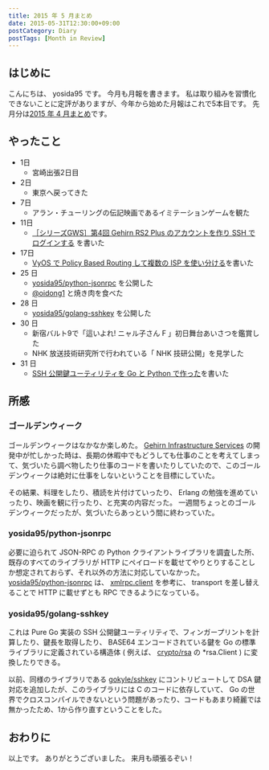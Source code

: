 ```yaml
---
title: 2015 年 5 月まとめ
date: 2015-05-31T12:30:00+09:00
postCategory: Diary
postTags: [Month in Review]
---
```


## はじめに

こんにちは、 yosida95 です。
今月も月報を書きます。
私は取り組みを習慣化できないことに定評がありますが、今年から始めた月報はこれで5本目です。
先月分は[2015 年 4 月まとめ](/2015/04/30/130000.html)です。

## やったこと

- 1日
  - 宮崎出張2日目
- 2日
  - 東京へ戻ってきた
- 7日
  - アラン・チューリングの伝記映画であるイミテーションゲームを観た
- 11日
  - [［シリーズGWS］第4回 Gehirn RS2 Plus のアカウントを作り SSH でログインする](http://news.gehirn.jp/dev/641/) を書いた
- 17日
  - [VyOS で Policy Based Routing して複数の ISP を使い分ける](/2015/05/17/203841.html)を書いた
- 25 日
  - [yosida95/python-jsonrpc](https://github.com/yosida95/python-jsonrpc) を公開した
  - [@oidong1](http://twitter.com/oidong1) と焼き肉を食べた
- 28 日
  - [yosida95/golang-sshkey](https://github.com/yosida95/golang-sshkey) を公開した
- 30 日
  - 新宿バルト9で「這いよれ! ニャル子さん F 」初日舞台あいさつを鑑賞した
  - NHK 放送技術研究所で行われている「 NHK 技研公開」を見学した
- 31 日
  - [SSH 公開鍵ユーティリティを Go と Python で作った](/2015/05/31/121709.html)を書いた

## 所感

### ゴールデンウィーク

ゴールデンウィークはなかなか楽しめた。
[Gehirn Infrastructure Services](https://www.gehirn.jp/gis/) の開発中が忙しかった時は、長期の休暇中でもどうしても仕事のことを考えてしまって、気づいたら調べ物したり仕事のコードを書いたりしていたので、このゴールデンウィークは絶対に仕事をしないということを目標にしていた。

その結果、料理をしたり、積読を片付けていったり、 Erlang の勉強を進めていったり、映画を観に行ったり、と充実の内容だった。
一週間ちょっとのゴールデンウィークだったが、気づいたらあっという間に終わっていた。

### yosida95/python-jsonrpc

必要に迫られて JSON-RPC の Python クライアントライブラリを調査した所、既存のすべてのライブラリが HTTP にペイロードを載せてやりとりすることしか想定されておらず、それ以外の方法に対応していなかった。
[yosida95/python-jsonrpc](https://github.com/yosida95/python-jsonrpc) は、 [xmlrpc.client](https://docs.python.org/3.4/library/xmlrpc.client.html) を参考に、 transport を差し替えることで HTTP に載せずとも RPC できるようになっている。

### yosida95/golang-sshkey

これは Pure Go 実装の SSH 公開鍵ユーティリティで、フィンガープリントを計算したり、鍵長を取得したり、 BASE64 エンコードされている鍵を Go の標準ライブラリに定義されている構造体 ( 例えば、 [crypto/rsa](https://godoc.org/crypto/rsa) の \*rsa.Client ) に変換したりできる。

以前、同様のライブラリである [gokyle/sshkey](https://github.com/gokyle/sshkey) にコントリビュートして DSA 鍵対応を追加したが、このライブラリには C のコードに依存していて、 Go の世界でクロスコンパイルできないという問題があったり、コードもあまり綺麗では無かったため、1から作り直すということをした。

## おわりに

以上です。
ありがとうございました。
来月も頑張るぞい！
